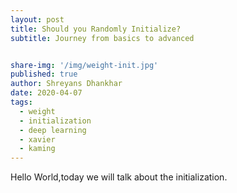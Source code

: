 ```yaml
---
layout: post
title: Should you Randomly Initialize?
subtitle: Journey from basics to advanced


share-img: '/img/weight-init.jpg'
published: true
author: Shreyans Dhankhar
date: 2020-04-07
tags:
  - weight
  - initialization
  - deep learning
  - xavier
  - kaming
---
```


Hello World,today we will talk about the initialization.
